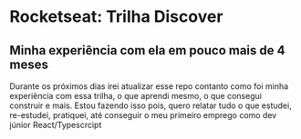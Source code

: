 # Rocketseat: Trilha Discover
## Minha experiência com ela em pouco mais de 4 meses

Durante os próximos dias irei atualizar esse repo contanto como foi minha experiência com essa trilha, o que aprendi mesmo, o que consegui construir e mais.
Estou fazendo isso pois, quero relatar tudo o que estudei, re-estudei, pratiquei, até conseguir o meu primeiro emprego como dev júnior React/Typescrcipt